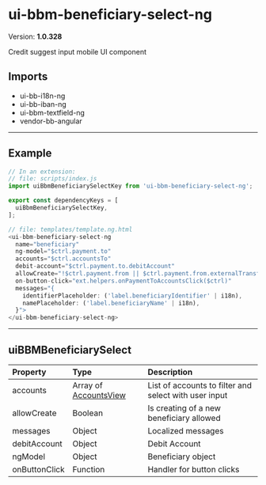 # ui-bbm-beneficiary-select-ng


Version: **1.0.328**

Credit suggest input mobile UI component

## Imports

* ui-bb-i18n-ng
* ui-bb-iban-ng
* ui-bbm-textfield-ng
* vendor-bb-angular

---

## Example

```javascript
// In an extension:
// file: scripts/index.js
import uiBbmBeneficiarySelectKey from 'ui-bbm-beneficiary-select-ng';

export const dependencyKeys = [
  uiBbmBeneficiarySelectKey,
];

// file: templates/template.ng.html
<ui-bbm-beneficiary-select-ng
  name="beneficiary"
  ng-model="$ctrl.payment.to"
  accounts="$ctrl.accountsTo"
  debit-account="$ctrl.payment.to.debitAccount"
  allowCreate="!$ctrl.payment.from || $ctrl.payment.from.externalTransferAllowed"
  on-button-click="ext.helpers.onPaymentToAccountsClick($ctrl)"
  messages="{
    identifierPlaceholder: ('label.beneficiaryIdentifier' | i18n),
    namePlaceholder: ('label.beneficiaryName' | i18n),
  }">
</ui-bbm-beneficiary-select-ng>
```

---

## uiBBMBeneficiarySelect


| Property | Type | Description |
| :-- | :-- | :-- |
| accounts | Array of [AccountsView](#AccountsView) | List of accounts to filter and select with user input |
| allowCreate | Boolean | Is creating of a new beneficiary allowed |
| messages | Object | Localized messages |
| debitAccount | Object | Debit Account |
| ngModel | Object | Beneficiary object |
| onButtonClick | Function | Handler for button clicks |
